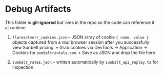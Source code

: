 # Debug Artifacts

This folder is **git-ignored** but lives in the repo so the code can reference it at runtime.

1.  `flaresolverr_cookies.json` – JSON array of cookie `{ name, value }` objects captured from a *real* browser session after you successfully view Sunbelt pricing.
   • Grab cookies via DevTools → Application → Cookies for `sunbeltrentals.com`.
   • Save as JSON and drop the file here.

2.  `sunbelt_rates.json` – written automatically by `sunbelt_api_replay.ts` for inspection. 